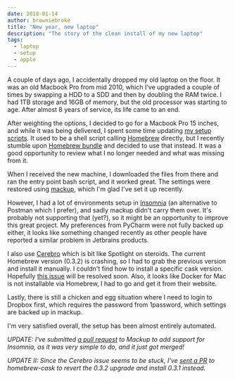 ```yaml
---
date: 2018-01-14
author: browniebroke
title: "New year, new laptop"
description: "The story of the clean install of my new laptop"
tags:
  - laptop
  - setup
  - apple
---
```


A couple of days ago, I accidentally dropped my old laptop on the floor. It was an old
Macbook Pro from mid 2010, which I've upgraded a couple of times by swapping a HDD to a SDD
and then by doubling the RAM twice. I had 1TB storage and 16GB of memory, but the old
processor was starting to age. After almost 8 years of service, its life came to an end.

After weighting the options, I decided to go for a Macbook Pro 15 inches, and while it was being delivered,
I spent some time updating [my setup scripts](https://github.com/browniebroke/macbook-scripts). It used to
be a shell script calling [Homebrew](https://brew.sh/) directly, but I recently stumble upon
[Homebrew bundle](https://github.com/Homebrew/homebrew-bundle) and decided to use that instead. It was a
good opportunity to review what I no longer needed and what was missing from it.

When I received the new machine, I downloaded the files from there and ran the entry point
bash script, and it worked great. The settings were restored using
[mackup](https://github.com/lra/mackup), which I'm glad I've set it up recently.

However, I had a lot of environments setup in [Insomnia](https://insomnia.rest/)
(an alternative to Postman which I prefer), and sadly mackup didn't carry them over.
It's probably not supporting that (yet?), so it might be an opportunity to improve this
great project. My preferences from PyCharm were not fully backed up either, it looks like
something changed recently as other people have reported a similar problem in Jetbrains
products.

I also use [Cerebro](https://github.com/KELiON/cerebro/) which is bit like Spotlight
on steroids. The current Homebrew version (0.3.2) is crashing, so I had to grab the previous
version and install it manually. I couldn't find how to install a specific cask version.
Hopefully [this issue](https://github.com/KELiON/cerebro/issues/434) will be resolved
soon. Also, it looks like Docker for Mac is not installable via Homebrew, I had to go and get
it from their website.

Lastly, there is still a chicken and egg situation where I need to login to Dropbox first,
which requires the password from 1password, which settings are backed up in mackup.

I'm very satisfied overall, the setup has been almost entirely automated.

_UPDATE: I've submitted [a pull request](https://github.com/lra/mackup/pull/1116)
to Mackup to add support for Insomnia, as it was very simple to do, and it just got
merged!_

_UPDATE II: Since the Cerebro issue seems to be stuck, I've
[sent a PR](https://github.com/caskroom/homebrew-cask/pull/43305) to homebrew-cask
to revert the 0.3.2 upgrade and install 0.3.1 instead._
